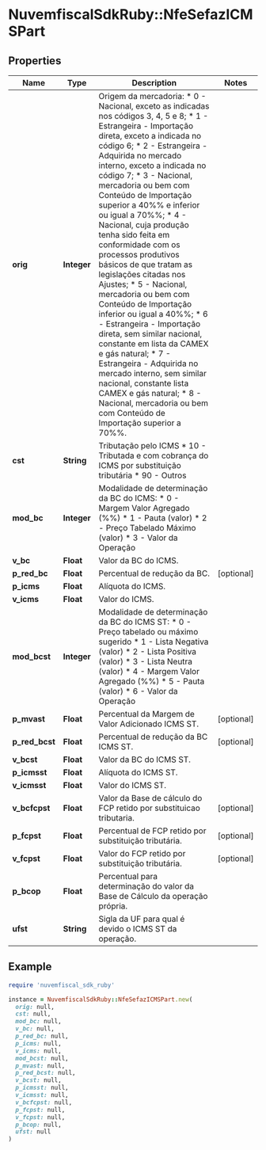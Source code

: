 # NuvemfiscalSdkRuby::NfeSefazICMSPart

## Properties

| Name | Type | Description | Notes |
| ---- | ---- | ----------- | ----- |
| **orig** | **Integer** | Origem da mercadoria:  * 0 - Nacional, exceto as indicadas nos códigos 3, 4, 5 e 8;  * 1 - Estrangeira - Importação direta, exceto a indicada no código 6;  * 2 - Estrangeira - Adquirida no mercado interno, exceto a indicada no código 7;  * 3 - Nacional, mercadoria ou bem com Conteúdo de Importação superior a 40%% e inferior ou igual a 70%%;  * 4 - Nacional, cuja produção tenha sido feita em conformidade com os processos produtivos básicos de que tratam as legislações citadas nos Ajustes;  * 5 - Nacional, mercadoria ou bem com Conteúdo de Importação inferior ou igual a 40%%;  * 6 - Estrangeira - Importação direta, sem similar nacional, constante em lista da CAMEX e gás natural;  * 7 - Estrangeira - Adquirida no mercado interno, sem similar nacional, constante lista CAMEX e gás natural;  * 8 - Nacional, mercadoria ou bem com Conteúdo de Importação superior a 70%%. |  |
| **cst** | **String** | Tributação pelo ICMS  * 10 - Tributada e com cobrança do ICMS por substituição tributária  * 90 - Outros |  |
| **mod_bc** | **Integer** | Modalidade de determinação da BC do ICMS:  * 0 - Margem Valor Agregado (%%)  * 1 - Pauta (valor)  * 2 - Preço Tabelado Máximo (valor)  * 3 - Valor da Operação |  |
| **v_bc** | **Float** | Valor da BC do ICMS. |  |
| **p_red_bc** | **Float** | Percentual de redução da BC. | [optional] |
| **p_icms** | **Float** | Alíquota do ICMS. |  |
| **v_icms** | **Float** | Valor do ICMS. |  |
| **mod_bcst** | **Integer** | Modalidade de determinação da BC do ICMS ST:  * 0 - Preço tabelado ou máximo  sugerido  * 1 - Lista Negativa (valor)  * 2 - Lista Positiva (valor)  * 3 - Lista Neutra (valor)  * 4 - Margem Valor Agregado (%%)  * 5 - Pauta (valor)  * 6 - Valor da Operação |  |
| **p_mvast** | **Float** | Percentual da Margem de Valor Adicionado ICMS ST. | [optional] |
| **p_red_bcst** | **Float** | Percentual de redução da BC ICMS ST. | [optional] |
| **v_bcst** | **Float** | Valor da BC do ICMS ST. |  |
| **p_icmsst** | **Float** | Alíquota do ICMS ST. |  |
| **v_icmsst** | **Float** | Valor do ICMS ST. |  |
| **v_bcfcpst** | **Float** | Valor da Base de cálculo do FCP retido por substituicao tributaria. | [optional] |
| **p_fcpst** | **Float** | Percentual de FCP retido por substituição tributária. | [optional] |
| **v_fcpst** | **Float** | Valor do FCP retido por substituição tributária. | [optional] |
| **p_bcop** | **Float** | Percentual para determinação do valor  da Base de Cálculo da operação própria. |  |
| **ufst** | **String** | Sigla da UF para qual é devido o ICMS ST da operação. |  |

## Example

```ruby
require 'nuvemfiscal_sdk_ruby'

instance = NuvemfiscalSdkRuby::NfeSefazICMSPart.new(
  orig: null,
  cst: null,
  mod_bc: null,
  v_bc: null,
  p_red_bc: null,
  p_icms: null,
  v_icms: null,
  mod_bcst: null,
  p_mvast: null,
  p_red_bcst: null,
  v_bcst: null,
  p_icmsst: null,
  v_icmsst: null,
  v_bcfcpst: null,
  p_fcpst: null,
  v_fcpst: null,
  p_bcop: null,
  ufst: null
)
```

